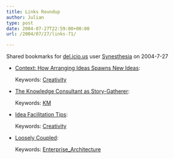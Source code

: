 ```yaml
---
title: Links Roundup
author: Julian
type: post
date: 2004-07-27T22:59:00+00:00
url: /2004/07/27/links-71/

---
```

Shared bookmarks for [del.icio.us][1] user  [Synesthesia][2] on 2004-7-27

  * [Context: How Arranging Ideas Spawns New Ideas][3]:
   
    Keywords: [Creativity][4]
  * [The Knowledge Consultant as Story-Gatherer][5]:
   
    Keywords: [KM][6]
  * [Idea Facilitation Tips][7]:
   
    Keywords: [Creativity][4]
  * [Loosely Coupled][8]:
   
    Keywords: [Enterprise_Architecture][9]

 [1]: http://del.icio.us/
 [2]: http://del.icio.us/synesthesia
 [3]: http://blog.contentious.com/archives/000288.html "http://blog.contentious.com/archives/000288.html"
 [4]: http://del.icio.us/synesthesia/Creativity
 [5]: http://blogs.salon.com/0002007/2004/07/26.html "http://blogs.salon.com/0002007/2004/07/26.html"
 [6]: http://del.icio.us/synesthesia/KM
 [7]: http://thinksmart.typepad.com/good_morning_thinkers/2004/07/idea_facilitati.html "http://thinksmart.typepad.com/good_morning_thinkers/2004/07/idea_facilitati.html"
 [8]: http://www.rds.com/books/looselyCoupled/index.html "http://www.rds.com/books/looselyCoupled/index.html"
 [9]: http://del.icio.us/synesthesia/Enterprise_Architecture